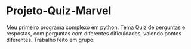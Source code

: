 # Projeto-Quiz-Marvel
Meu primeiro programa complexo em python. Tema Quiz de perguntas e respostas, com perguntas com diferentes dificuldades, valendo pontos diferentes. Trabalho feito em grupo.
